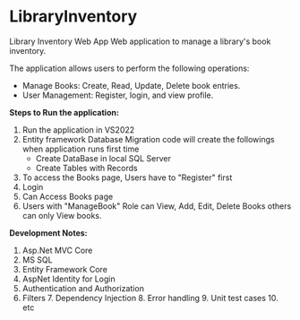 # LibraryInventory
Library Inventory Web App
Web application to manage a library's book inventory.

 The application allows users to perform the following operations:
- Manage Books: Create, Read, Update, Delete book entries.
- User Management: Register, login, and view profile.

**Steps to Run the application:**
1. Run the application in VS2022
2. Entity framework Database Migration code will create the followings when application runs first time
   - Create DataBase in local SQL Server
    - Create Tables with Records
3. To access the Books page, Users have to "Register" first
4. Login 
5. Can Access Books page
6. Users with "ManageBook" Role can View, Add, Edit, Delete Books others can only View books.
  
**Development Notes:**
1. Asp.Net MVC Core 
2. MS SQL
3. Entity Framework Core
4. AspNet Identity for Login
5. Authentication and Authorization
6. Filters
     7. Dependency Injection
     8. Error handling 
     9. Unit test cases
     10. etc


